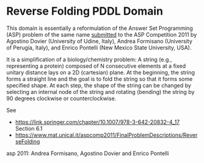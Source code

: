 # Reverse Folding PDDL Domain

This domain is essentially a reformulation of the Answer Set Programming (ASP)
problem of the same name
[submitted](https://www.mat.unical.it/aspcomp2011/FinalProblemDescriptions/ReverseFolding)
to the ASP Competition 2011 by Agostino Dovier (University of Udine, Italy),
Andrea Formisano (University of Perugia, Italy), and Enrico Pontelli (New Mexico
State University, USA).

It is a simplification of a biology/chemistry problem:
A string (e.g., representing a protein) composed of N consecutive elements at a
fixed unitary distance lays on a 2D (cartesian) plane.
At the beginning, the string forms a straight line and the goal is to fold the
string so that it forms some specified shape.
At each step, the shape of the string can be changed by selecting an internal
node of the string and rotating (bending) the string by 90 degrees clockwise or
counterclockwise.




See
 - https://link.springer.com/chapter/10.1007/978-3-642-20832-4_17 Section 6.1
 - https://www.mat.unical.it/aspcomp2011/FinalProblemDescriptions/ReverseFolding

asp 2011:
Andrea Formisano, Agostino Dovier and Enrico Pontelli
